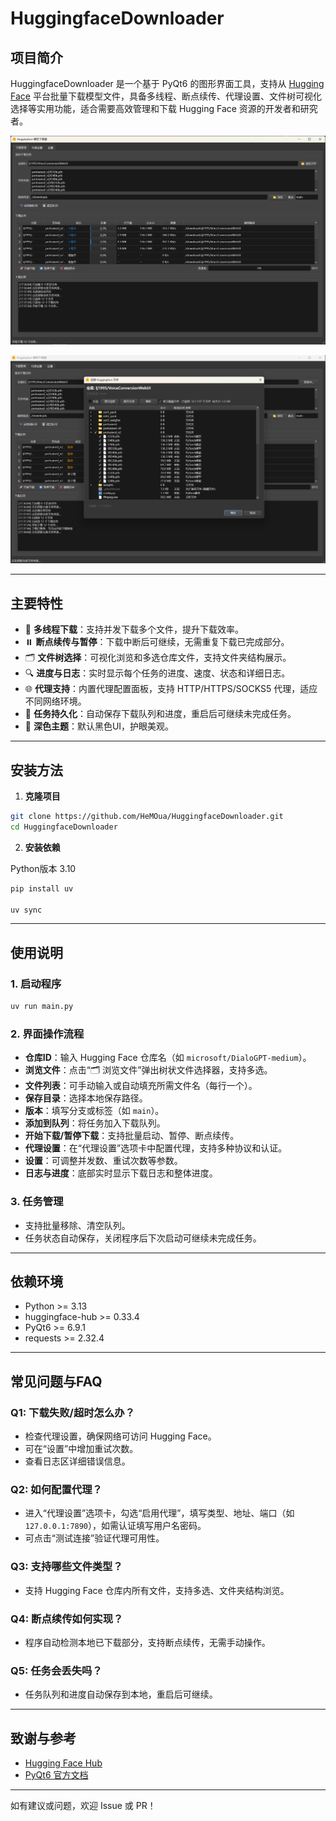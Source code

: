 # HuggingfaceDownloader

## 项目简介

HuggingfaceDownloader 是一个基于 PyQt6 的图形界面工具，支持从 [Hugging Face](https://huggingface.co/) 平台批量下载模型文件，具备多线程、断点续传、代理设置、文件树可视化选择等实用功能，适合需要高效管理和下载 Hugging Face 资源的开发者和研究者。

![image-20250720173938173](./img/image-20250720173938173.png)

![image-20250720173933997](./img/image-20250720173933997.png)

---

## 主要特性

- 🚀 **多线程下载**：支持并发下载多个文件，提升下载效率。
- ⏸️ **断点续传与暂停**：下载中断后可继续，无需重复下载已完成部分。
- 🗂️ **文件树选择**：可视化浏览和多选仓库文件，支持文件夹结构展示。
- 🔍 **进度与日志**：实时显示每个任务的进度、速度、状态和详细日志。
- 🌐 **代理支持**：内置代理配置面板，支持 HTTP/HTTPS/SOCKS5 代理，适应不同网络环境。
- 💾 **任务持久化**：自动保存下载队列和进度，重启后可继续未完成任务。
- 🎨 **深色主题**：默认黑色UI，护眼美观。

---

## 安装方法

1. **克隆项目**

```bash
git clone https://github.com/HeMOua/HuggingfaceDownloader.git
cd HuggingfaceDownloader
```

2. **安装依赖**

Python版本 3.10

```bash
pip install uv

uv sync
```

---

## 使用说明

### 1. 启动程序

```bash
uv run main.py
```

### 2. 界面操作流程

- **仓库ID**：输入 Hugging Face 仓库名（如 `microsoft/DialoGPT-medium`）。
- **浏览文件**：点击“🗂️ 浏览文件”弹出树状文件选择器，支持多选。
- **文件列表**：可手动输入或自动填充所需文件名（每行一个）。
- **保存目录**：选择本地保存路径。
- **版本**：填写分支或标签（如 `main`）。
- **添加到队列**：将任务加入下载队列。
- **开始下载/暂停下载**：支持批量启动、暂停、断点续传。
- **代理设置**：在“代理设置”选项卡中配置代理，支持多种协议和认证。
- **设置**：可调整并发数、重试次数等参数。
- **日志与进度**：底部实时显示下载日志和整体进度。

### 3. 任务管理
- 支持批量移除、清空队列。
- 任务状态自动保存，关闭程序后下次启动可继续未完成任务。

---

## 依赖环境

- Python >= 3.13
- huggingface-hub >= 0.33.4
- PyQt6 >= 6.9.1
- requests >= 2.32.4

---

## 常见问题与FAQ

### Q1: 下载失败/超时怎么办？
- 检查代理设置，确保网络可访问 Hugging Face。
- 可在“设置”中增加重试次数。
- 查看日志区详细错误信息。

### Q2: 如何配置代理？
- 进入“代理设置”选项卡，勾选“启用代理”，填写类型、地址、端口（如 `127.0.0.1:7890`），如需认证填写用户名密码。
- 可点击“测试连接”验证代理可用性。

### Q3: 支持哪些文件类型？
- 支持 Hugging Face 仓库内所有文件，支持多选、文件夹结构浏览。

### Q4: 断点续传如何实现？
- 程序自动检测本地已下载部分，支持断点续传，无需手动操作。

### Q5: 任务会丢失吗？
- 任务队列和进度自动保存到本地，重启后可继续。

---

## 致谢与参考

- [Hugging Face Hub](https://huggingface.co/docs/huggingface_hub)
- [PyQt6 官方文档](https://doc.qt.io/qtforpython-6/)

---

如有建议或问题，欢迎 Issue 或 PR！
